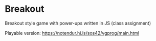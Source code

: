 # Breakout
Breakout style game with power-ups written in JS (class assignment)

Playable version: https://notendur.hi.is/sos42/vgprog/main.html
